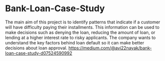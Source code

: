 # Bank-Loan-Case-Study

The main aim of this project is to identify patterns that indicate if a customer will have difficulty paying their installments. This information can be used to make decisions such as denying the loan, reducing the amount of loan, or lending at a higher interest rate to risky applicants. The company wants to understand the key factors behind loan default so it can make better decisions about loan approval.
https://medium.com/@avi22nayak/bank-loan-case-study-d07524590992

